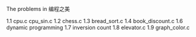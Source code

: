 The problems in 编程之美

1.1 cpu.c cpu_sin.c
1.2 chess.c
1.3 bread_sort.c
1.4 book_discount.c
1.6 dynamic programming
1.7 inversion count
1.8 elevator.c
1.9 graph_color.c
